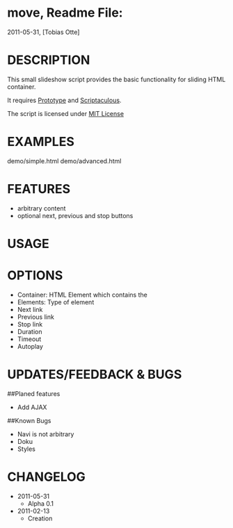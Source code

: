 move, Readme File:
==============================================================================
2011-05-31, [Tobias Otte]

# DESCRIPTION

This small slideshow script provides the basic functionality for sliding HTML container.

It requires [Prototype](https://github.com/sstephenson/prototype) and [Scriptaculous](https://github.com/madrobby/scriptaculous).

The script is licensed under [MIT License](http://www.opensource.org/licenses/mit-license.php)

# EXAMPLES

demo/simple.html
demo/advanced.html

# FEATURES
* arbitrary content
* optional next, previous and stop buttons

# USAGE
	
# OPTIONS
* Container:        HTML Element which contains the 
* Elements:         Type of element 
* Next link         
* Previous link
* Stop link
* Duration
* Timeout
* Autoplay

# UPDATES/FEEDBACK & BUGS

##Planed features
* Add AJAX

##Known Bugs
* Navi is not arbitrary
* Doku
* Styles

# CHANGELOG

* 2011-05-31
  * Alpha 0.1
* 2011-02-13
	* Creation